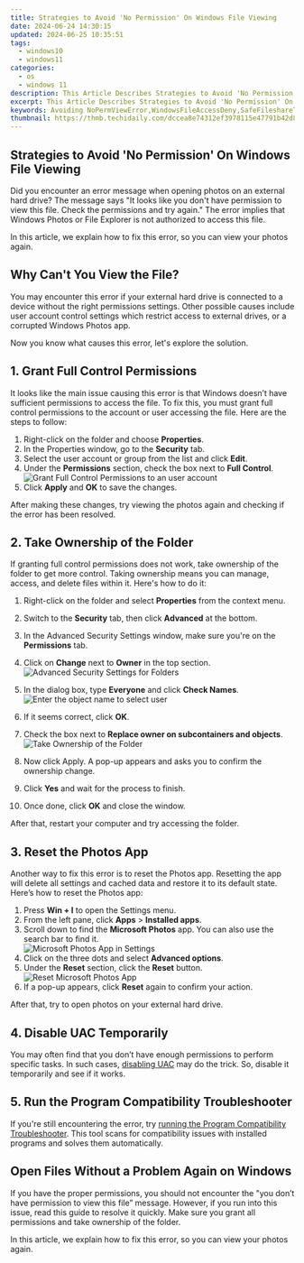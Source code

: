 ```yaml
---
title: Strategies to Avoid 'No Permission' On Windows File Viewing
date: 2024-06-24 14:30:15
updated: 2024-06-25 10:35:51
tags:
  - windows10
  - windows11
categories:
  - os
  - windows 11
description: This Article Describes Strategies to Avoid 'No Permission' On Windows File Viewing
excerpt: This Article Describes Strategies to Avoid 'No Permission' On Windows File Viewing
keywords: Avoiding NoPermViewError,WindowsFileAccessDeny,SafeFileshareTechniques,PermissionsControlWindows,AccessDeniedWindowsStrategy,FilePermissionAvoidance,SecureFilesystemWindows
thumbnail: https://thmb.techidaily.com/dccea8e74312ef3978115e47791b42d8d3af59ddef7b2d9a4c85759dfb53f1ee.jpg
---
```


## Strategies to Avoid 'No Permission' On Windows File Viewing

 Did you encounter an error message when opening photos on an external hard drive? The message says "It looks like you don't have permission to view this file. Check the permissions and try again." The error implies that Windows Photos or File Explorer is not authorized to access this file.

 In this article, we explain how to fix this error, so you can view your photos again.

## Why Can't You View the File?

 You may encounter this error if your external hard drive is connected to a device without the right permissions settings. Other possible causes include user account control settings which restrict access to external drives, or a corrupted Windows Photos app.

 Now you know what causes this error, let's explore the solution.

## 1\. Grant Full Control Permissions

 It looks like the main issue causing this error is that Windows doesn’t have sufficient permissions to access the file. To fix this, you must grant full control permissions to the account or user accessing the file. Here are the steps to follow:

1. Right-click on the folder and choose **Properties**.
2. In the Properties window, go to the **Security** tab.
3. Select the user account or group from the list and click **Edit**.
4. Under the **Permissions** section, check the box next to **Full Control**.  
![Grant Full Control Permissions to an user account](https://static1.makeuseofimages.com/wordpress/wp-content/uploads/2023/07/grant-full-control-permissions-to-an-user-account.jpg)
5. Click **Apply** and **OK** to save the changes.

 After making these changes, try viewing the photos again and checking if the error has been resolved.

## 2\. Take Ownership of the Folder

 If granting full control permissions does not work, take ownership of the folder to get more control. Taking ownership means you can manage, access, and delete files within it. Here's how to do it:

1. Right-click on the folder and select **Properties** from the context menu.
2. Switch to the **Security** tab, then click **Advanced** at the bottom.
3. In the Advanced Security Settings window, make sure you're on the **Permissions** tab.
4. Click on **Change** next to **Owner** in the top section.  
![Advanced Security Settings for Folders](https://static1.makeuseofimages.com/wordpress/wp-content/uploads/2023/07/advanced-security-settings-for-folders.jpg)
5. In the dialog box, type **Everyone** and click **Check Names**.  
![Enter the object name to select user](https://static1.makeuseofimages.com/wordpress/wp-content/uploads/2023/07/enter-the-object-name-to-select-user.jpg)

1. If it seems correct, click **OK**.
2. Check the box next to **Replace owner on subcontainers and objects**.  
![Take Ownership of the Folder](https://static1.makeuseofimages.com/wordpress/wp-content/uploads/2023/07/take-ownership-of-the-folder.jpg)
3. Now click Apply. A pop-up appears and asks you to confirm the ownership change.
4. Click **Yes** and wait for the process to finish.
5. Once done, click **OK** and close the window.

 After that, restart your computer and try accessing the folder.

## 3\. Reset the Photos App

 Another way to fix this error is to reset the Photos app. Resetting the app will delete all settings and cached data and restore it to its default state. Here’s how to reset the Photos app:

1. Press **Win + I** to open the Settings menu.
2. From the left pane, click **Apps** \> **Installed apps**.
3. Scroll down to find the **Microsoft Photos** app. You can also use the search bar to find it.  
![Microsoft Photos App in Settings](https://static1.makeuseofimages.com/wordpress/wp-content/uploads/2023/07/microsoft-photos-app-in-settings.jpg)
4. Click on the three dots and select **Advanced options**.
5. Under the **Reset** section, click the **Reset** button.  
![Reset Microsoft Photos App](https://static1.makeuseofimages.com/wordpress/wp-content/uploads/2023/07/reset-microsoft-photos-app.jpg)
6. If a pop-up appears, click **Reset** again to confirm your action.

 After that, try to open photos on your external hard drive.

## 4\. Disable UAC Temporarily

 You may often find that you don’t have enough permissions to perform specific tasks. In such cases, [disabling UAC](https://www.makeuseof.com/windows-11-disable-user-account-control-prompt/) may do the trick. So, disable it temporarily and see if it works.

## 5\. Run the Program Compatibility Troubleshooter

 If you're still encountering the error, try [running the Program Compatibility Troubleshooter](http://www.makeuseof.com/run-program-compatibility-troubleshooter-windows/). This tool scans for compatibility issues with installed programs and solves them automatically.

## Open Files Without a Problem Again on Windows

 If you have the proper permissions, you should not encounter the "you don’t have permission to view this file” message. However, if you run into this issue, read this guide to resolve it quickly. Make sure you grant all permissions and take ownership of the folder.

 In this article, we explain how to fix this error, so you can view your photos again.
